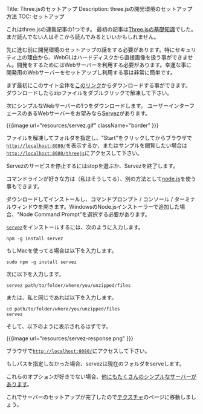 Title: Three.jsのセットアップ
Description: three.jsの開発環境のセットアップ方法
TOC: セットアップ

これはthree.jsの連載記事の1つです。
最初の記事は[Three.jsの基礎知識](threejs-fundamentals.html)でした。
まだ読んでない人はそこから読んでみるといいかもしれません。

先に進む前に開発環境のセットアップの話をする必要があります。特にセキュリティ上の理由から、WebGLはハードディスクから直接画像を扱う事ができません。開発をするためにはWebサーバーを利用する必要があります。幸運な事に開発用のWebサーバーをセットアップし利用する事は非常に簡単です。

まず最初にこのサイト全体を[このリンク](https://github.com/gfxfundamentals/threejsfundamentals/archive/gh-pages.zip)からダウンロードする事ができます。
ダウンロードしたらzipファイルをダブルクリックで解凍して下さい。

次にシンプルなWebサーバーの1つをダウンロードします。
ユーザーインターフェースのあるWebサーバーをお望みなら[Servez](https://greggman.github.io/servez)があります。

{{{image url="resources/servez.gif" className="border" }}}

ファイルを解凍してフォルダを指定し、"Start"をクリックしてからブラウザで[`http://localhost:8080/`](http://localhost:8080/)を表示するか、またはサンプルを閲覧したい場合は[`http://localhost:8080/threejs`](http://localhost:8080/threejs)にアクセスして下さい。

Servezのサービスを停止するにはstopを選ぶか、Servezを終了します。

コマンドラインが好きな方は（私はそうしてる）、別の方法として[node.js](https://nodejs.org)を使う事もできます。

ダウンロードしてインストールし、コマンドプロンプト / コンソール / ターミナルウィンドウを開きます。WindowsのNode.jsインストーラーで追加した場合、"Node Command Prompt"を選択する必要があります。

[`servez`](https://github.com/greggman/servez-cli)をインストールするには、次のように入力します。

    npm -g install servez

もしMacを使ってる場合は以下を入力します。

    sudo npm -g install servez

次に以下を入力します。

    servez path/to/folder/where/you/unzipped/files

または、私と同じであれば以下を入力します。

    cd path/to/folder/where/you/unzipped/files
    servez

そして、以下のように表示されるはずです。

{{{image url="resources/servez-response.png" }}}

ブラウザで[`http://localhost:8080/`](http://localhost:8080/)にアクセスして下さい。

もしパスを指定しなかった場合、servezは現在のフォルダをserveします。

これらのオプションが好きでない場合、[他にもたくさんのシンプルなサーバーがあります](https://stackoverflow.com/questions/12905426/what-is-a-faster-alternative-to-pythons-servez-or-simplehttpserver)。

これでサーバーのセットアップが完了したので[テクスチャ](threejs-textures.html)のページに移動しましょう。
